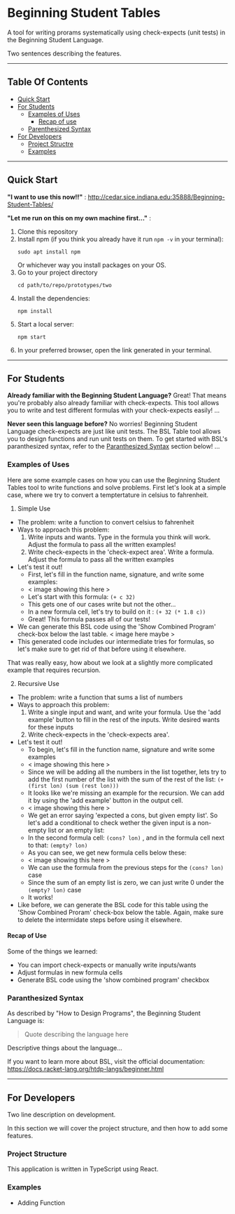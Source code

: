 <!--# Beginning Student Tables
(formerly known as the Table Method Thing)

It's like the Recursive Argument Method except not at all

## How to use
### easy way
click me: http://cedar.sice.indiana.edu:35888/Beginning-Student-Tables/

note: the version of the Table Method Thing at this link may be several commits behind
### slightly less easy way that lets you play around with the code more
1. clone the repo

2. install npm (the NodePackageManager)

   on Debian it's probably
   ```
   sudo apt install npm
   ```
   on Fedora it's probably
   ```
   sudo dnf install npm
   ```
   so however you install packages on your OS/distribution, just do that

3. go to the project directory (two)
   ```
   cd path/to/repo/prototypes/two
   ```

4. using npm, install dependencies
   ```
   npm install
   ```

5. run ```npm start``` to start a development server

6. have fun!

If this doesn't make sense, the README in ```prototypes/two``` contains more info.

## How to Publish (i.e. pushing to gh-pages)
1. go to project directory (two)
   ```
   cd path/to/repo/prototypes/two
   ```

2. using npm, run ```build```
   ```
   npm run build
   ```

3. run server in server directory using racket
   ```
   cd ../../server
   mkdir -p logs
   racket server.rkt
   ``` 
-->
# Beginning Student Tables
A tool for writing prorams systematically using check-expects (unit tests) in the Beginning Student Language.

Two sentences describing the features. 

---
## Table Of Contents
* [Quick Start](#quick-start)
* [For Students](#for-students)
   + [Examples of Uses](#example-of-uses)
      * [Recap of use](#recap-of-use)
   + [Parenthesized Syntax](#parenthesized-syntax)
* [For Developers](#for-developers)
   + [Project Structre](#project-structre)
   + [Examples](#examples)

---

## Quick Start
**"I want to use this now!!"** : http://cedar.sice.indiana.edu:35888/Beginning-Student-Tables/

**"Let me run on this on my own machine first..."** :
1. Clone this repository
2. Install npm (if you think you already have it run `npm -v` in your terminal):
   ```
   sudo apt install npm
   ```
   Or whichever way you install packages on your OS.
3. Go to your project directory
   ```
   cd path/to/repo/prototypes/two
   ```
4. Install the dependencies:
   ```
   npm install
   ```
5. Start a local server:
   ```
   npm start
   ```
6. In your preferred browser, open the link generated in your terminal.

---

## For Students
<!-- have two sections: one for c211, one for other backgrounds -->
**Already familiar with the Beginning Student Language?** Great! That means you're probably also already familiar with check-expects. This tool allows you to write and test different formulas with your check-expects easily! ...

**Never seen this language before?** No worries! Beginning Student Language check-expects are just like unit tests. The BSL Table tool allows you to design functions and run unit tests on them. To get started with BSL's paranthesized syntax, refer to the [Paranthesized Syntax](#parenthesized-syntax) section below! ... 

### Examples of Uses
Here are some example cases on how you can use the Beginning Student Tables tool to write functions and solve problems. First let's look at a simple case, where we try to convert a temptertature in celsius to fahrenheit. 
1. Simple Use
- The problem: write a function to convert celsius to fahrenheit 
- Ways to approach this problem: 
   1. Write inputs and wants. Type in the formula you think will work. Adjust the formula to pass all the written examples!
   2. Write check-expects in the 'check-expect area'. Write a formula. Adjust the formula to pass all the written examples
- Let's test it out!
   - First, let's fill in the function name, signature, and write some examples:
   - < image showing this here >
   - Let's start with this formula: `(+ c 32)`
   - This gets one of our cases write but not the other...
   - In a new formula cell, let's try to build on it : `(+ 32 (* 1.8 c))`
   - Great! This formula passes all of our tests!
- We can generate this BSL code using the 'Show Combined Program' check-box below the last table.
< image here maybe >
- This generated code includes our intermediate tries for formulas, so let's make sure to get rid of that before using it elsewhere.

That was really easy, how about we look at a slightly more complicated example that requires recursion.

2. Recursive Use
- The problem: write a function that sums a list of numbers
- Ways to approach this problem:
   1. Write a single input and want, and write your formula. Use the 'add example' button to fill in the rest of the inputs. Write desired wants for these inputs
   2. Write check-expects in the 'check-expects area'. 
- Let's test it out!
   - To begin, let's fill in the function name, signature and write some examples
   - < image showing this here >
   - Since we will be adding all the numbers in the list together, lets try to add the first number of the list with the sum of the rest of the list:
   `
   (+ (first lon) (sum (rest lon)))
   `
   - It looks like we're missing an example for the recursion. We can add it by using the 'add example' button in the output cell.
   - < image showing this here >
   - We get an error saying 'expected a cons, but given empty list'. So let's add a conditional to check wether the given input is a non-empty list or an empty list:
   - In the second formula cell: `(cons? lon)` , and in the formula cell next to that: `(empty? lon)`
   - As you can see, we get new formula cells below these:
   - < image showing this here >
   - We can use the formula from the previous steps for the `(cons? lon)` case
   - Since the sum of an empty list is zero, we can just write 0 under the `(empty? lon)` case
   - It works!
- Like before, we can generate the BSL code for this table using the 'Show Combined Proram' check-box below the table. Again, make sure to delete the intermidate steps before using it elsewhere. 

#### Recap of Use
Some of the things we learned:
- You can import check-expects or manually write inputs/wants
- Adjust formulas in new formula cells
- Generate BSL code using the 'show combined program' checkbox

### Paranthesized Syntax 
As described by "How to Design Programs", the Beginning Student Language is:
> Quote describing the language here

Descriptive things about the language...

If you want to learn more about BSL, visit the official documentation: https://docs.racket-lang.org/htdp-langs/beginner.html

---

## For Developers
Two line description on development.

In this section we will cover the project structure, and then how to add some features. 

### Project Structure
This application is written in TypeScript using React. 

### Examples

- Adding Function